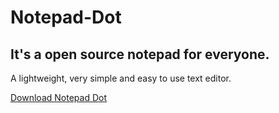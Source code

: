 # Notepad-Dot
It's a open source notepad for everyone.
-------
A lightweight, very simple and easy to use text editor.

[Download Notepad Dot](https://github.com/ncyxie/Notepad-Dot/releases/)
